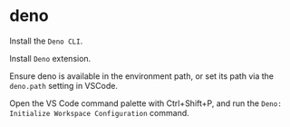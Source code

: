 # deno

Install the `Deno CLI`.

Install `Deno` extension.

Ensure deno is available in the environment path, or set its path via the `deno.path` setting in VSCode.

Open the VS Code command palette with Ctrl+Shift+P, and run the `Deno: Initialize Workspace Configuration` command.